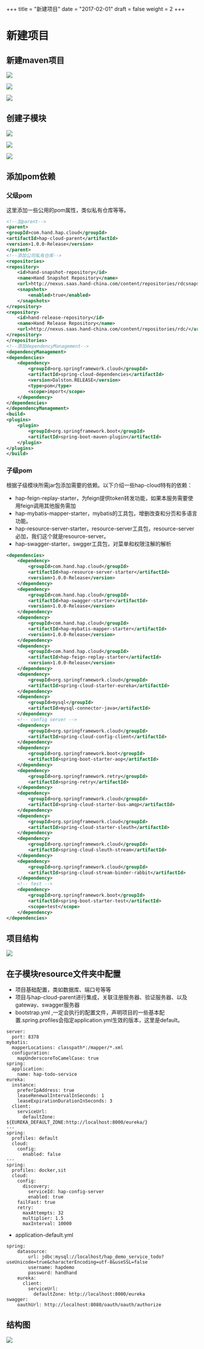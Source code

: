 +++
title = "新建项目"
date = "2017-02-01"
draft = false
weight = 2
+++

# 新建项目

## 新建maven项目

![](../images/createMvnPro_01.png)

![](../images/createMvnPro_02.png)

![](../images/createMvnPro_03.png)

## 创建子模块

![](../images/createMvnSubPro_01.png)

![](../images/createMvnSubPro_02.png)

![](../images/createMvnSubPro_03.png)

## 添加pom依赖

### 父级pom

这里添加一些公用的pom属性，类似私有仓库等等。

```xml
<!--加parent-->
<parent>
<groupId>com.hand.hap.cloud</groupId>
<artifactId>hap-cloud-parent</artifactId>
<version>1.0.0-Release</version>
</parent>
<!--添加公司私有仓库-->
<repositories>
<repository>
    <id>hand-snapshot-repository</id>
    <name>Hand Snapshot Repository</name>
    <url>http://nexus.saas.hand-china.com/content/repositories/rdcsnapshot/</url>
    <snapshots>
        <enabled>true</enabled>
    </snapshots>
</repository>
<repository>
    <id>hand-release-repository</id>
    <name>Hand Release Repository</name>
    <url>http://nexus.saas.hand-china.com/content/repositories/rdc/</url>
</repository>
</repositories>
<!--添加dependencyManagement-->
<dependencyManagement>
<dependencies>
    <dependency>
        <groupId>org.springframework.cloud</groupId>
        <artifactId>spring-cloud-dependencies</artifactId>
        <version>Dalston.RELEASE</version>
        <type>pom</type>
        <scope>import</scope>
    </dependency>
</dependencies>
</dependencyManagement>
<build>
<plugins>
    <plugin>
        <groupId>org.springframework.boot</groupId>
        <artifactId>spring-boot-maven-plugin</artifactId>
    </plugin>
</plugins>
</build>
```

### 子级pom

根据子级模块所需jar包添加需要的依赖。以下介绍一些hap-cloud特有的依赖：

- hap-feign-replay-starter，为feign提供token转发功能，如果本服务需要使用feign调用其他服务需加
- hap-mybatis-mapper-starter，mybatis的工具包，增删改查和分页和多语言功能。
- hap-resource-server-starter，resource-server工具包，resource-server必加，我们这个就是resource-server。
- hap-swagger-starter，swgger工具包，对菜单和权限注解的解析

```xml
<dependencies>
    <dependency>
        <groupId>com.hand.hap.cloud</groupId>
        <artifactId>hap-resource-server-starter</artifactId>
        <version>1.0.0-Release</version>
    </dependency>
    <dependency>
        <groupId>com.hand.hap.cloud</groupId>
        <artifactId>hap-swagger-starter</artifactId>
        <version>1.0.0-Release</version>
    </dependency>
    <dependency>
        <groupId>com.hand.hap.cloud</groupId>
        <artifactId>hap-mybatis-mapper-starter</artifactId>
        <version>1.0.0-Release</version>
    </dependency>
    <dependency>
        <groupId>com.hand.hap.cloud</groupId>
        <artifactId>hap-feign-replay-starter</artifactId>
        <version>1.0.0-Release</version>
    </dependency>
    <dependency>
        <groupId>org.springframework.cloud</groupId>
        <artifactId>spring-cloud-starter-eureka</artifactId>
    </dependency>
    <dependency>
        <groupId>mysql</groupId>
        <artifactId>mysql-connector-java</artifactId>
    </dependency>
    <!-- config server -->
    <dependency>
        <groupId>org.springframework.cloud</groupId>
        <artifactId>spring-cloud-config-client</artifactId>
    </dependency>
    <dependency>
        <groupId>org.springframework.boot</groupId>
        <artifactId>spring-boot-starter-aop</artifactId>
    </dependency>
    <dependency>
        <groupId>org.springframework.retry</groupId>
        <artifactId>spring-retry</artifactId>
    </dependency>
    <dependency>
        <groupId>org.springframework.cloud</groupId>
        <artifactId>spring-cloud-starter-bus-amqp</artifactId>
    </dependency>
    <dependency>
        <groupId>org.springframework.cloud</groupId>
        <artifactId>spring-cloud-starter-sleuth</artifactId>
    </dependency>
    <dependency>
        <groupId>org.springframework.cloud</groupId>
        <artifactId>spring-cloud-sleuth-stream</artifactId>
    </dependency>
    <dependency>
        <groupId>org.springframework.cloud</groupId>
        <artifactId>spring-cloud-stream-binder-rabbit</artifactId>
    </dependency>
    <!-- test -->
    <dependency>
        <groupId>org.springframework.boot</groupId>
        <artifactId>spring-boot-starter-test</artifactId>
        <scope>test</scope>
    </dependency>
</dependencies>
```

## 项目结构

![](../images/projectStructure.png)

## 在子模块resource文件夹中配置

- 项目基础配置，类如数据库、端口号等等
- 项目与hap-cloud-parent进行集成，关联注册服务器、验证服务器、以及gateway、swagger服务器
- bootstrap.yml ,一定会执行的配置文件，声明项目的一些基本配置.spring.profiles会指定application.yml生效的版本，这里是default。

```
server:
  port: 8378
mybatis:
  mapperLocations: classpath*:/mapper/*.xml
  configuration:
    mapUnderscoreToCamelCase: true
spring:
  application:
    name: hap-todo-service
eureka:
  instance:
    preferIpAddress: true
    leaseRenewalIntervalInSeconds: 1
    leaseExpirationDurationInSeconds: 3
  client:
    serviceUrl:
      defaultZone: ${EUREKA_DEFAULT_ZONE:http://localhost:8000/eureka/}
---
spring:
  profiles: default
  cloud:
    config:
      enabled: false
---
spring:
  profiles: docker,sit
  cloud:
    config:
      discovery:
        serviceId: hap-config-server
        enabled: true
    failFast: true
    retry:
      maxAttempts: 32
      multiplier: 1.5
      maxInterval: 10000
```

- application-default.yml

```
spring:
    datasource:
        url: jdbc:mysql://localhost/hap_demo_service_todo?useUnicode=true&characterEncoding=utf-8&useSSL=false
        username: hapdemo
        password: handhand
    eureka:
      client:
        serviceUrl:
          defaultZone: http://localhost:8000/eureka
swagger:
    oauthUrl: http://localhost:8080/oauth/oauth/authorize
```

## 结构图

![](../images/bootstrap.png)
